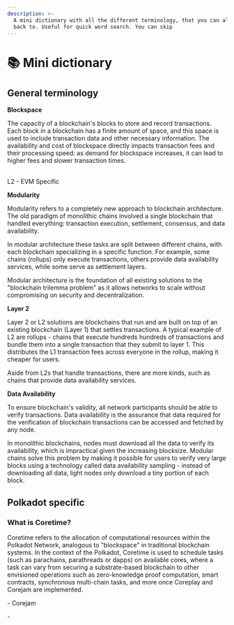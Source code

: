 ```yaml
---
description: >-
  A mini dictionary with all the different terminology, that you can always come
  back to. Useful for quick word search. You can skip
---
```


# 📚 Mini dictionary

## General terminology <a href="#what-is-coretime" id="what-is-coretime"></a>

**Blockspace**&#x20;

The capacity of a blockchain's blocks to store and record transactions. Each block in a blockchain has a finite amount of space, and this space is used to include transaction data and other necessary information. The availability and cost of blockspace directly impacts transaction fees and their processing speed:  as demand for blockspace increases, it can lead to higher fees and slower transaction times. &#x20;

\
L2 - EVM Specific

**Modularity**&#x20;

Modularity refers to a completely new approach to blockchain architecture. The old paradigm of monolithic chains involved a single blockchain that handled everything: transaction execution, settlement, consensus, and data availability.&#x20;

In modular architecture these tasks are split between different chains, with each blockchain specializing in a specific function. For example, some chains (rollups)  only execute transactions, others provide data availability services, while some serve as settlement layers.&#x20;

Modular architecture is the foundation of all existing solutions to the "blockchain trilemma problem" as it allows networks to scale without compromising on security and decentralization.



**Layer 2**

Layer 2 or L2 solutions are blockchains that run and are built on top of an existing blockchain (Layer 1) that settles transactions. A typical example of L2 are rollups - chains that execute hundreds hundreds of transactions and bundle them into a single transaction that they submit to layer 1. This distributes the L1 transaction fees across everyone in the rollup, making it cheaper for users.&#x20;

Aside from L2s that handle transactions, there are more kinds, such as chains that provide data availability services.&#x20;



**Data Availability**

To ensure blockchain's validity, all network participants should be able to verify transactions. Data availability is the assurance that data required for the verification of blockchain transactions can be accessed and fetched by any node.&#x20;

In monolithic blockchains, nodes must download all the data to verify its availability, which is impractical given the increasing blocksize. Modular chains solve this problem by making it possible for users to verify very large blocks using a technology called data availability sampling - instead of downloading all data, light nodes only download a tiny portion of each block.

## Polkadot specific <a href="#what-is-coretime" id="what-is-coretime"></a>

### What is Coretime?

Coretime refers to the allocation of computational resources within the Polkadot Network, analogous to "blockspace" in traditional blockchain systems. In the context of the Polkadot, Coretime is used to schedule tasks (such as parachains, parathreads or dapps) on available cores, where a task can vary from securing a substrate-based blockchain to other envisioned operations such as zero-knowledge proof computation, smart contracts, synchronous multi-chain tasks, and more once Coreplay and Corejam are implemented.

&#x20;\- Corejam

&#x20;\-&#x20;
